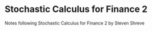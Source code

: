 # Stochastic Calculus for Finance 2
Notes following Stochastic Calculus for Finance 2 by Steven Shreve
